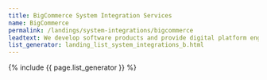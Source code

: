 ```yaml
---
title: BigCommerce System Integration Services
name: BigCommerce
permalink: /landings/system-integrations/bigcommerce
leadtext: We develop software products and provide digital platform engineering services in across Australia, New Zeland and Asia
list_generator: landing_list_system_integrations_b.html
---
```

{% include {{ page.list_generator }} %}